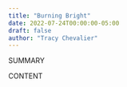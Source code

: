 ```yaml
---
title: "Burning Bright"
date: 2022-07-24T00:00:00-05:00
draft: false
author: "Tracy Chevalier"
---
```


SUMMARY

<!--more-->

CONTENT